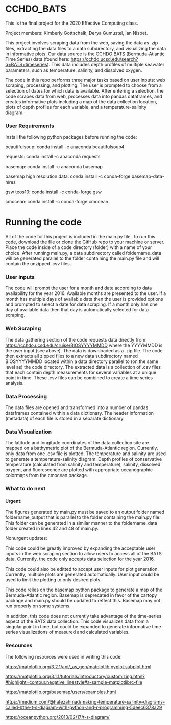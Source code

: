 # CCHDO_BATS

This is the final project for the 2020 Effective Computing class. 

Project members: Kimberly Gottschalk, Derya Gumustel, Ian Nisbet.

This project involves scraping data from the web, saving the data as .zip files, extracting the data files to a data subdirectory, and visualizing the data in informative plots. Our data source is the CCHDO BATS (Bermuda-Atlantic Time Series) data (found here: https://cchdo.ucsd.edu/search?q=BATS+timeseries). This data includes depth profiles of multiple seawater parameters, such as temperature, salinity, and dissolved oxygen. 

The code in this repo performs three major tasks based on user inputs: web scraping, processing, and plotting. The user is prompted to choose from a selection of dates for which data is available. After entering a selection, the code scrapes data from web, processes data into pandas dataframes, and creates informative plots including a map of the data collection location, plots of depth profiles for each variable, and a temperature-salinity diagram.  

### User Requirements

Install the following python packages before running the code:

beautifulsoup: conda install -c anaconda beautifulsoup4

requests: conda install -c anaconda requests

basemap: conda install -c anaconda basemap

basemap high resolution data: conda install -c conda-forge basemap-data-hires

gsw teos10: conda install -c conda-forge gsw

cmocean: conda install -c conda-forge cmocean


# Running the code

All of the code for this project is included in the main.py file. To run this code, download the file 
or clone the GitHub repo to your machine or server. Place the code inside of a code directory (folder) 
with a name of your choice. After running main.py, a data subdirectory called foldername_data will be 
generated parallel to the folder containing the main.py file and will contain the unzipped .csv files. 


### User inputs

The code will prompt the user for a month and date according to data availability for the year 2016. 
Available months are presented to the user. If a month has multiple days of available data then the 
user is provided options and prompted to select a date for data scraping. If a month only has one 
day of available data then that day is automatically selected for data scraping. 

### Web Scraping

The data gathering section of the code requests data directly from: https://cchdo.ucsd.edu/cruise/BIOSYYYYMMDD 
where the YYYYMMDD is the user input (see above). The data is downloaded as a .zip file. The code 
then extracts all zipped files to a new data subdirectory named BIOSYYYYMMDD located within a data 
directory parallel to (on the same level as) the code directory. The extracted data is a collection 
of .csv files that each contain depth measurements for several variables at a unique point in time. 
These .csv files can be combined to create a time series analysis. 

### Data Processing

The data files are opened and transformed into a number of pandas dataframes contained within a data 
dictionary. The header information (metadata) of each file is stored in a separate dictionary.

### Data Visualization 

The latitude and longitude coordinates of the data collection site are mapped on a bathymetric plot 
of the Bermuda-Atlantic region. Currently, only data from one .csv file is plotted. The temperature 
and salinity are used to generate a temperature-salinity diagram. Depth profiles of 
conservative temperature (calculated from salinity and temperature), salinity, dissolved oxygen, 
and fluorescence are plotted with appropriate oceanographic colormaps from the cmocean package. 


### What to do next

#### Urgent:

The figures generated by main.py must be saved to an output folder named foldername_output that is 
parallel to the folder containing the main.py file. This folder can be generated in a similar manner 
to the foldername_data folder created in lines 42 and 48 of main.py. 

Nonurgent updates: 

This code could be greatly improved by expanding the acceptable user inputs in the web scraping section 
to allow users to access all of the BATS data. Currently, the code only accepts data selection for the 
year 2016. 

This code could also be editted to accept user inputs for plot generation. Currently, multiple plots 
are generated automatically. User input could be used to limit the plotting to only desired plots. 

This code relies on the basemap python package to generate a map of the Bermuda-Atlantic region. 
Basemap is deprecated in favor of the cartopy package and main.py should be updated to reflect this. 
Basemap may not run properly on some systems.

In addition, this code does not currently take advantage of the time-series aspect of the BATS data 
collection. This code visualizes data from a singular point in time, but could be expanded to 
generate informative time series visualizations of measured and calculated variables. 


### Resources 

The following resources were used in writing this code:

https://matplotlib.org/3.2.1/api/_as_gen/matplotlib.pyplot.subplot.html

https://matplotlib.org/3.1.1/tutorials/introductory/customizing.html?#highlight=contour.negative_linestyle#a-sample-matplotlibrc-file

https://matplotlib.org/basemap/users/examples.html

https://medium.com/@hafezahmad/making-temperature-salinity-diagrams-called-#the-t-s-diagram-with-python-and-r-programming-5deec6378a29

https://oceanpython.org/2013/02/17/t-s-diagram/

